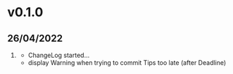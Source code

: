 # v0.1.0
##  26/04/2022

1. [](#new)
    * ChangeLog started...
    * display Warning when trying to commit Tips too late (after Deadline)
